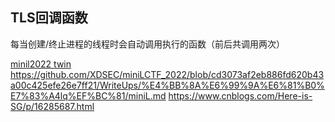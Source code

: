 ## TLS回调函数
每当创建/终止进程的线程时会自动调用执行的函数（前后共调用两次）

[minil2022 twin](https://hzlg.github.io/2022/05/03/game/minil2022/twin/)
https://github.com/XDSEC/miniLCTF_2022/blob/cd3073af2eb886fd620b43a00c425efe26e7ff21/WriteUps/%E4%BB%8A%E6%99%9A%E6%81%B0%E7%83%A4lq%EF%BC%81/miniL.md
https://www.cnblogs.com/Here-is-SG/p/16285687.html


